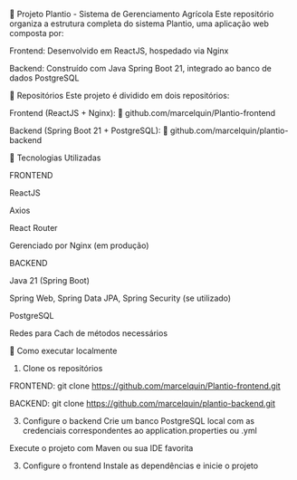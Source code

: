 🌱 Projeto Plantio - Sistema de Gerenciamento Agrícola
Este repositório organiza a estrutura completa do sistema Plantio, uma aplicação web composta por:

Frontend: Desenvolvido em ReactJS, hospedado via Nginx

Backend: Construído com Java Spring Boot 21, integrado ao banco de dados PostgreSQL



📁 Repositórios
Este projeto é dividido em dois repositórios:

Frontend (ReactJS + Nginx):
🔗 github.com/marcelquin/Plantio-frontend

Backend (Spring Boot 21 + PostgreSQL):
🔗 github.com/marcelquin/plantio-backend



🧩 Tecnologias Utilizadas

FRONTEND

ReactJS

Axios

React Router

Gerenciado por Nginx (em produção)



BACKEND


Java 21 (Spring Boot)

Spring Web, Spring Data JPA, Spring Security (se utilizado)

PostgreSQL

Redes para Cach de métodos necessários


🚀 Como executar localmente

1. Clone os repositórios

FRONTEND: git clone https://github.com/marcelquin/Plantio-frontend.git

BACKEND: git clone https://github.com/marcelquin/plantio-backend.git

3. Configure o backend
Crie um banco PostgreSQL local com as credenciais correspondentes ao application.properties ou .yml

Execute o projeto com Maven ou sua IDE favorita

3. Configure o frontend
Instale as dependências e inicie o projeto
